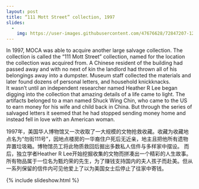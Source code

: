 ```yaml
---
layout: post
title: “111 Mott Street” collection, 1997
slides:
  -
    img: https://user-images.githubusercontent.com/47676628/72847207-12f0dc00-3c70-11ea-9c02-fb51a03fcf93.jpg
---
```

In 1997, MOCA was able to acquire another large salvage collection.  The collection is called the “111 Mott Street” collection, named for the location the collection was acquired from.  A Chinese resident of the building had passed away and with no next of kin the landlord had thrown all of his belongings away into a dumpster.  Museum staff collected the materials and later found dozens of personal letters, and household knickknacks.  
It wasn’t until an independent researcher named Heather R Lee began digging into the collection that amazing details of a life came to light.  The artifacts belonged to a man named Shuck Wing Chin, who came to the US to earn money for his wife and child back in China.  But through the series of salvaged letters it seemed that he had stopped sending money home and instead fell in love with an American woman.  

1997年，美国华人博物馆又一次收取了一大规模的文物抢救收藏。收藏为收藏地点名为“勿街111号”，因地点楼房的一华裔住户死后无近亲，地主且把他所有遗物弃置垃圾箱。博物馆员工将此物质救回后掘出多数私人信件与多样家中摆设。
而后，独立学者Heather R Lee开始挖掘收集的文物而拼凑出一个精彩的人生故事。所有物品属于一位名为甄灼荣的先生，为了赚钱支持国内的夫人孩子而赴美。但从一系列保留的信件内可见他爱上了以为美国女士后停止了往家中寄钱。

{% include slideshow.html %}


